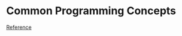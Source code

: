 # Common Programming Concepts

[Reference](https://doc.rust-lang.org/book/ch03-00-common-programming-concepts.html)
